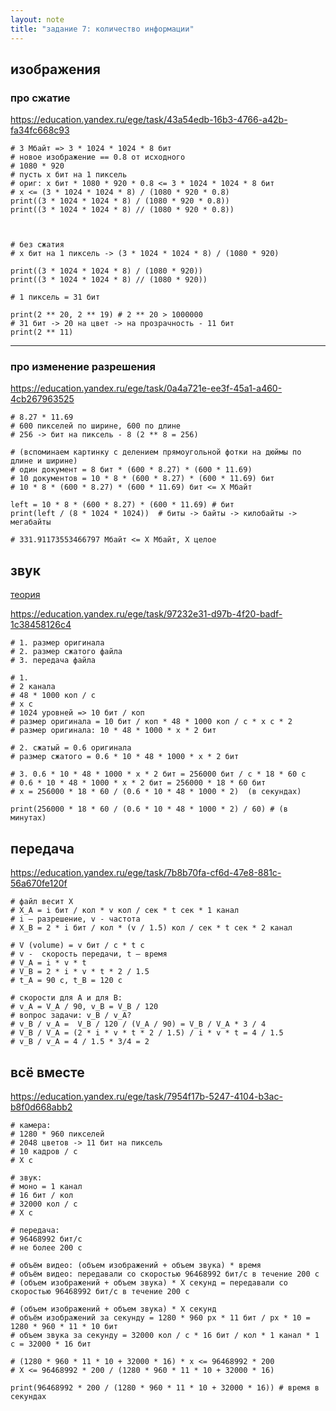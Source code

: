```yaml
---
layout: note
title: "задание 7: количество информации"
---
```


## изображения

### про сжатие
https://education.yandex.ru/ege/task/43a54edb-16b3-4766-a42b-fa34fc668c93

```
# 3 Мбайт => 3 * 1024 * 1024 * 8 бит
# новое изображение == 0.8 от исходного
# 1080 * 920
# пусть x бит на 1 пиксель
# ориг: x бит * 1080 * 920 * 0.8 <= 3 * 1024 * 1024 * 8 бит
# x <= (3 * 1024 * 1024 * 8) / (1080 * 920 * 0.8)
print((3 * 1024 * 1024 * 8) / (1080 * 920 * 0.8))
print((3 * 1024 * 1024 * 8) // (1080 * 920 * 0.8))



# без сжатия 
# x бит на 1 пиксель -> (3 * 1024 * 1024 * 8) / (1080 * 920)

print((3 * 1024 * 1024 * 8) / (1080 * 920)) 
print((3 * 1024 * 1024 * 8) // (1080 * 920))

# 1 пиксель = 31 бит

print(2 ** 20, 2 ** 19) # 2 ** 20 > 1000000
# 31 бит -> 20 на цвет -> на прозрачность - 11 бит 
print(2 ** 11)
```

---

### про изменение разрешения

https://education.yandex.ru/ege/task/0a4a721e-ee3f-45a1-a460-4cb267963525

```
# 8.27 * 11.69  
# 600 пикселей по ширине, 600 по длине  
# 256 -> бит на пиксель - 8 (2 ** 8 = 256)  

# (вспоминаем картинку с делением прямоугольной фотки на дюймы по длине и ширине)
# один документ = 8 бит * (600 * 8.27) * (600 * 11.69)  
# 10 документов = 10 * 8 * (600 * 8.27) * (600 * 11.69) бит  
# 10 * 8 * (600 * 8.27) * (600 * 11.69) бит <= X Мбайт  

left = 10 * 8 * (600 * 8.27) * (600 * 11.69) # бит  
print(left / (8 * 1024 * 1024))  # биты -> байты -> килобайты -> мегабайты

# 331.91173553466797 Мбайт <= X Мбайт, X целое  
```




## звук

[теория](https://www.imlight.ru/news/zvukovoe-napravlenie/informaciya-po-glubine-kvantovaniya-i-chastote-diskretizacii/)

https://education.yandex.ru/ege/task/97232e31-d97b-4f20-badf-1c38458126c4

```
# 1. размер оригинала  
# 2. размер сжатого файла  
# 3. передача файла  
 
# 1.  
# 2 канала  
# 48 * 1000 коп / с  
# x c  
# 1024 уровней => 10 бит / коп  
# размер оригинала = 10 бит / коп * 48 * 1000 коп / с * x c * 2  
# размер оригинала: 10 * 48 * 1000 * x * 2 бит  

# 2. сжатый = 0.6 оригинала  
# размер сжатого = 0.6 * 10 * 48 * 1000 * x * 2 бит  

# 3. 0.6 * 10 * 48 * 1000 * x * 2 бит = 256000 бит / с * 18 * 60 с  
# 0.6 * 10 * 48 * 1000 * x * 2 бит = 256000 * 18 * 60 бит  
# x = 256000 * 18 * 60 / (0.6 * 10 * 48 * 1000 * 2)  (в секундах)

print(256000 * 18 * 60 / (0.6 * 10 * 48 * 1000 * 2) / 60) # (в минутах)
```


## передача

https://education.yandex.ru/ege/task/7b8b70fa-cf6d-47e8-881c-56a670fe120f

```
# файл весит X
# X_A = i бит / кол * v кол / сек * t сек * 1 канал
# i – разрешение, v - частота
# X_B = 2 * i бит / кол * (v / 1.5) кол / сек * t сек * 2 канал

# V (volume) = v бит / с * t с
# v -  скорость передачи, t – время
# V_A = i * v * t
# V_B = 2 * i * v * t * 2 / 1.5
# t_A = 90 с, t_B = 120 с

# скорости для A и для B:
# v_A = V_A / 90, v_B = V_B / 120
# вопрос задачи: v_B / v_A?
# v_B / v_A =  V_B / 120 / (V_A / 90) = V_B / V_A * 3 / 4
# V_B / V_A = (2 * i * v * t * 2 / 1.5) / i * v * t = 4 / 1.5
# v_B / v_A = 4 / 1.5 * 3/4 = 2
```

## всё вместе

https://education.yandex.ru/ege/task/7954f17b-5247-4104-b3ac-b8f0d668abb2

```
# камера:  
# 1280 * 960 пикселей
# 2048 цветов -> 11 бит на пиксель
# 10 кадров / с
# X c

# звук: 
# моно = 1 канал
# 16 бит / кол
# 32000 кол / с
# X с

# передача:
# 96468992 бит/с
# не более 200 c

# объём видео: (объем изображений + объем звука) * время
# объём видео: передавали со скоростью 96468992 бит/с в течение 200 с
# (объем изображений + объем звука) * X секунд = передавали со скоростью 96468992 бит/с в течение 200 с

# (объем изображений + объем звука) * X секунд
# объём изображений за секунду = 1280 * 960 px * 11 бит / px * 10 = 1280 * 960 * 11 * 10 бит
# объем звука за секунду = 32000 кол / с * 16 бит / кол * 1 канал * 1 с = 32000 * 16 бит

# (1280 * 960 * 11 * 10 + 32000 * 16) * x <= 96468992 * 200
# X <= 96468992 * 200 / (1280 * 960 * 11 * 10 + 32000 * 16)

print(96468992 * 200 / (1280 * 960 * 11 * 10 + 32000 * 16)) # время в секундах
```